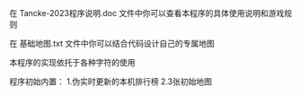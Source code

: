 在 Tancke-2023程序说明.doc 文件中你可以查看本程序的具体使用说明和游戏规则

在 基础地图.txt 文件中你可以结合代码设计自己的专属地图

本程序的实现依托于各种字符的使用

程序初始内置：
  1.伪实时更新的本机排行榜
  2.3张初始地图
